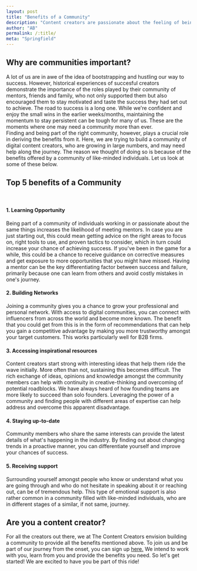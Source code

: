 ```yaml
---
layout: post
title: "Benefits of a Community"
description: "Content creators are passionate about the feeling of being 'self-made'. A lot of creators talk about hustling during their extra-time. Staying motivated in the long-term however, requires more than just individual hustle."
author: "AB"
permalink: /:title/
meta: "Springfield"
---
```


## Why are communities important?

A lot of us are in awe of the idea of bootstrapping and hustling our way to success. However, historical experiences of succesful creators demonstrate the importance of the roles played by their community of mentors, friends and family, who not only supported them but also encouraged them to stay motivated and taste the success they had set out to achieve. 
The road to success is a long one. While we're confident and enjoy the small wins in the earlier weeks/months, maintaining the momentum to stay persistent can be tough for many of us. These are the moments where one may need a community more than ever.<br/>Finding and being part of the right community, however, plays a crucial role in deriving the benefits from it. Here, we are trying to build a community of digital content creators, who are growing in large numbers, and may need help along the journey. The reason we thought of doing so is because of the benefits offered by a community of like-minded individuals. Let us look at some of these below. 

## Top 5 benefits of a Community
<br/>
<h4> 1. Learning Opportunity </h4>

Being part of a community of individuals working in or passionate about the same things increases the likelihood of meeting mentors. In case you are just starting out, this could mean getting advice on the right areas to focus on, right tools to use, and proven tactics to consider, which in turn could increase your chance of achieving success. If you've been in the game for a while, this could be a chance to receive guidance on corrective measures and get exposure to more opportunities that you might have missed. Having a mentor can be the key differentiating factor between success and failure, primarily because one can learn from others and avoid costly mistakes in one's journey.

<h4> 2. Building Networks </h4> 

Joining a community gives you a chance to grow your professional and personal network. With access to digital communities, you can connect with influencers from across the world and become more known. The benefit that you could get from this is in the form of recommendations that can help you gain a competitive advantage by making you more trustworthy amongst your target customers. This works particularly well for B2B firms.

<h4> 3. Accessing inspirational resources </h4>  

Content creators start strong with interesting ideas that help them ride the wave initially. More often than not, sustaining this becomes difficult. The rich exchange of ideas, opinions and knowledge amongst the community members can help with continuity in creative-thinking and overcoming of potential roadblocks. We have always heard of how founding teams are more likely to succeed than solo founders. Leveraging the power of a community and finding people with different areas of expertise can help address and overcome this apparent disadvantage. 

<h4> 4. Staying up-to-date </h4>

Community members who share the same interests can provide the latest details of what's happening in the industry. By finding out about changing trends in a proactive manner, you can differentiate yourself and improve your chances of success. 

<h4> 5. Receiving support </h4>

Surrounding yourself amongst people who know or understand what you are going through and who do not hesitate in speaking about it or reaching out, can be of tremendous help. This type of emotional support is also rather common in a community filled with like-minded individuals, who are in different stages of a similar, if not same, journey.  

## Are you a content creator?

For all the creators out there, we at The Content Creators envision building a community to provide all the benefits mentioned above. To join us and be part of our journey from the onset, you can sign up
<a href="https://barma7210.typeform.com/to/fixEMz" data-mode="popup" target="_blank">here.</a> <script> (function() { var qs,js,q,s,d=document, gi=d.getElementById, ce=d.createElement, gt=d.getElementsByTagName, id="typef_orm_share", b="https://embed.typeform.com/"; if(!gi.call(d,id)){ js=ce.call(d,"script"); js.id=id; js.src=b+"embed.js"; q=gt.call(d,"script")[0]; q.parentNode.insertBefore(js,q) } })() </script>
We intend to work with you, learn from you and provide the benefits you need. So let's get started! We are excited to have you be part of this ride! 

